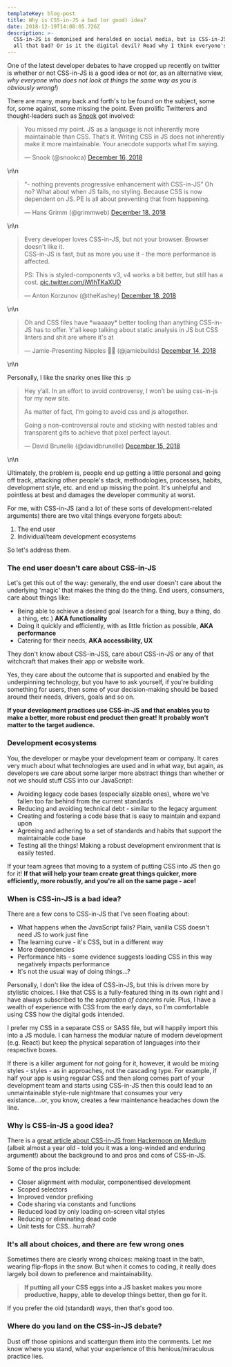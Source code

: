 ```yaml
---
templateKey: blog-post
title: Why is CSS-in-JS a bad (or good) idea?
date: 2018-12-19T14:08:05.726Z
description: >-
  CSS-in-JS is demonised and heralded on social media, but is CSS-in-JS really
  all that bad? Or is it the digital devil? Read why I think everyone's wrong
---
```

One of the latest developer debates to have cropped up recently on twitter is whether or not CSS-in-JS is a good idea or not (or, as an alternative view, _why everyone who does not look at things the same way as you is obviously wrong!_)

There are many, many back and forth's to be found on the subject, some for, some against, some missing the point. Even prolific Twitterers and thought-leaders such as [Snook](\"https://snook.ca/\") got involved:

> You missed my point. JS as a language is not inherently more maintainable than CSS. That’s it. Writing CSS in JS does not inherently make it more maintainable. Your anecdote supports what I’m saying.
> 
> — Snook (@snookca) [December 16, 2018](\"https://twitter.com/snookca/status/1074287183832457216?ref_src=twsrc%5Etfw\")

\\n\\n

> “- nothing prevents progressive enhancement with CSS-in-JS” Oh no? What about when JS fails, no styling. Because CSS is now dependent on JS. PE is all about preventing that from happening.
> 
> — Hans Grimm (@grimmweb) [December 18, 2018](\"https://twitter.com/grimmweb/status/1074960572985282560?ref_src=twsrc%5Etfw\")

\\n\\n

> Every developer loves CSS-in-JS, but not your browser. Browser doesn't like it.  
> CSS-in-JS is fast, but as more you use it - the more performance is affected.  
>   
> PS: This is styled-components v3, v4 works a bit better, but still has a cost. [pic.twitter.com/jWIhTKaXUD](\"https://t.co/jWIhTKaXUD\")
> 
> — Anton Korzunov (@theKashey) [December 18, 2018](\"https://twitter.com/theKashey/status/1074947149891174402?ref_src=twsrc%5Etfw\")

\\n\\n

> Oh and CSS files have \*waaaay\* better tooling than anything CSS-in-JS has to offer. Y'all keep talking about static analysis in JS but CSS linters and shit are where it's at
> 
> — Jamie-Presenting Nipples 🏳️‍🌈 (@jamiebuilds) [December 14, 2018](\"https://twitter.com/jamiebuilds/status/1073511705781522432?ref_src=twsrc%5Etfw\")

\\n\\n

Personally, I like the snarky ones like this :p

> Hey y’all. In an effort to avoid controversy, I won’t be using css-in-js for my new site.  
>   
> As matter of fact, I’m going to avoid css and js altogether.  
>   
> Going a non-controversial route and sticking with nested tables and transparent gifs to achieve that pixel perfect layout.
> 
> — David Brunelle (@davidbrunelle) [December 15, 2018](\"https://twitter.com/davidbrunelle/status/1073781429509619712?ref_src=twsrc%5Etfw\")

\\n\\n

Ultimately, the problem is, people end up getting a little personal and going off track, attacking other people's stack, methodologies, processes, habits, development style, etc. and end up missing the point. It's unhelpful and pointless at best and damages the developer community at worst.

For me, with CSS-in-JS (and a lot of these sorts of development-related arguments) there are two vital things everyone forgets about:

1.  The end user
2.  Individual/team development ecosystems

So let's address them.

### The end user doesn't care about CSS-in-JS

Let's get this out of the way: generally, the end user doesn't care about the underlying 'magic' that makes the thing do the thing. End users, consumers, care about things like:

*   Being able to achieve a desired goal (search for a thing, buy a thing, do a thing, etc.) **AKA functionality**
*   Doing it quickly and efficiently, with as little friction as possible, **AKA performance**
*   Catering for their needs, **AKA accessibility, UX**

They don't know about CSS-in-JSS, care about CSS-in-JS or any of that witchcraft that makes their app or website work.

Yes, they care about the outcome that is supported and enabled by the underpinning technology, but you have to ask yourself, if you're building something for users, then some of your decision-making should be based around their needs, drivers, goals and so on.

**If your development practices use CSS-in-JS and that enables you to make a better, more robust end product then great! It probably won't matter to the target audience.**

### Development ecosystems

You, the developer or maybe your development team or company. It cares very much about what technologies are used and in what way, but again, as developers we care about some larger more abstract things than whether or not we should stuff CSS into our JavaScript:

*   Avoiding legacy code bases (especially sizable ones), where we've fallen too far behind from the current standards
*   Reducing and avoiding technical debt - similar to the legacy argument
*   Creating and fostering a code base that is easy to maintain and expand upon
*   Agreeing and adhering to a set of standards and habits that support the maintainable code base
*   Testing all the things! Making a robust development environment that is easily tested.

If your team agrees that moving to a system of putting CSS into JS then go for it! **If that will help your team create great things quicker, more efficiently, more robustly, and you're all on the same page - ace!**

### When is CSS-in-JS is a bad idea?

There are a few cons to CSS-in-JS that I've seen floating about:

*   What happens when the JavaScript fails? Plain, vanilla CSS doesn't need JS to work just fine
*   The learning curve - it's CSS, but in a different way
*   More dependencies
*   Performance hits - some evidence suggests loading CSS in this way negatively impacts performance
*   It's not the usual way of doing things...?

Personally, I don't like the idea of CSS-in-JS, but this is driven more by stylistic choices. I like that CSS is a fully-featured thing in its own right and I have always subscribed to the _separation of concerns_ rule. Plus, I have a wealth of experience with CSS from the early days, so I'm comfortable using CSS how the digital gods intended.

I prefer my CSS in a separate CSS or SASS file, but will happily import this into a JS module. I can harness the modular nature of modern development (e.g. React) but keep the physical separation of languages into their respective boxes.

If there is a killer argument for _not_ going for it, however, it would be mixing styles - styles - as in approaches, not the cascading type. For example, if half your app is using regular CSS and then along comes part of your development team and starts using CSS-in-JS then this could lead to an unmaintainable style-rule nightmare that consumes your very existance....or, you know, creates a few maintenance headaches down the line.

### Why is CSS-in-JS a good idea?

There is a [great article about CSS-in-JS from Hackernoon on Medium](\"https://hackernoon.com/all-you-need-to-know-about-css-in-js-984a72d48ebc\") (albeit almost a year old - told you it was a long-winded and enduring argument!) about the background to and pros and cons of CSS-in-JS.

Some of the pros include:

*   Closer alignment with modular, componentised development
*   Scoped selectors 
*   Improved vendor prefixing
*   Code sharing via constants and functions
*   Reduced load by only loading on-screen vital styles
*   Reducing or eliminating dead code
*   Unit tests for CSS...hurrah?

### It's all about choices, and there are few wrong ones

Sometimes there are clearly wrong choices: making toast in the bath, wearing flip-flops in the snow. But when it comes to coding, it really does largely boil down to preference and maintainability.

> **If putting all your CSS eggs into a JS basket makes you more productive, happy, able to develop things better, then go for it.**

If you prefer the old (standard) ways, then that's good too.

### Where do you land on the CSS-in-JS debate?

Dust off those opinions and scattergun them into the comments. Let me know where you stand, what your experience of this henious/miraculous practice lies.

